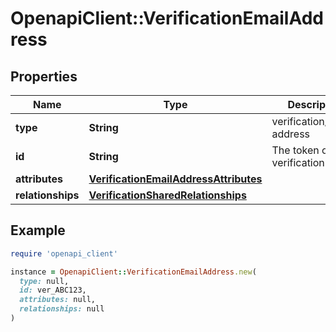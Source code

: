 # OpenapiClient::VerificationEmailAddress

## Properties

| Name | Type | Description | Notes |
| ---- | ---- | ----------- | ----- |
| **type** | **String** | verification/email-address | [optional] |
| **id** | **String** | The token of the verification | [optional] |
| **attributes** | [**VerificationEmailAddressAttributes**](VerificationEmailAddressAttributes.md) |  | [optional] |
| **relationships** | [**VerificationSharedRelationships**](VerificationSharedRelationships.md) |  | [optional] |

## Example

```ruby
require 'openapi_client'

instance = OpenapiClient::VerificationEmailAddress.new(
  type: null,
  id: ver_ABC123,
  attributes: null,
  relationships: null
)
```

